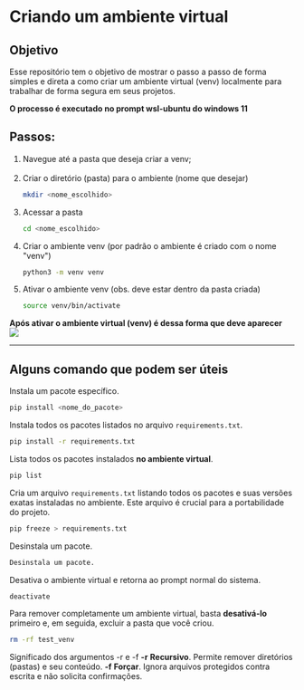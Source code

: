 # Criando um ambiente virtual 
## Objetivo
Esse repositório tem o objetivo de mostrar o passo a passo de forma simples e direta a como criar um ambiente virtual (venv) localmente para trabalhar de forma segura em seus projetos.

**O processo é executado no prompt wsl-ubuntu do windows 11**

## Passos:
1. Navegue até a pasta que deseja criar a venv; <br/><br/>
2. Criar o diretório (pasta) para o ambiente (nome que desejar)
	```bash
	mkdir <nome_escolhido>
	```
 3. Acessar a pasta
	```bash
	cd <nome_escolhido>
	```
 4. Criar o ambiente venv (por padrão o ambiente é criado com o nome "venv")
	```bash
	python3 -m venv venv	
	```
5. Ativar o ambiente venv (obs. deve estar dentro da pasta criada)
	```bash
	source venv/bin/activate
   ```
 **Após ativar o ambiente virtual (venv) é dessa forma que deve aparecer<br/>**
<img src = image/criando_venv_01.png/>

----
## Alguns comando que podem ser úteis
Instala um pacote específico.
```bash
pip install <nome_do_pacote>
```
Instala todos os pacotes listados no arquivo `requirements.txt`.
```bash
pip install -r requirements.txt
```
Lista todos os pacotes instalados **no ambiente virtual**.
```bash
pip list
```
Cria um arquivo `requirements.txt` listando todos os pacotes e suas versões exatas instaladas no ambiente. Este arquivo é crucial para a portabilidade do projeto.
```bash
pip freeze > requirements.txt
```
Desinstala um pacote.
```bash
Desinstala um pacote.
```
Desativa o ambiente virtual e retorna ao prompt normal do sistema.
```bash
deactivate
```
Para remover completamente um ambiente virtual, basta **desativá-lo** primeiro e, em seguida, excluir a pasta que você criou.
```bash
rm -rf test_venv
```
Significado dos argumentos -r e -f
**-r** **Recursivo**. Permite remover diretórios (pastas) e seu conteúdo.
**-f** **Forçar**. Ignora arquivos protegidos  contra escrita e não solicita confirmações.
